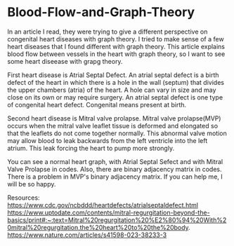 # Blood-Flow-and-Graph-Theory

In an article I read, they were trying to give a different perspective on congenital heart diseases with graph theory. I tried to make sense of a few heart diseases that I found different with graph theory.
This article explains blood flow between vessels in the heart with graph theory, so I want to see some heart diseease with grapg theory. 

First heart disease is Atrial Septal Defect. An atrial septal defect is a birth defect of the heart in which there is a hole in the wall (septum) that divides the upper chambers (atria) of the heart. A hole can vary in size and may close on its own or may require surgery. An atrial septal defect is one type of congenital heart defect. Congenital means present at birth. 

Second heart disease is Mitral valve prolapse. Mitral valve prolapse(MVP) occurs when the mitral valve leaflet tissue is deformed and elongated so that the leaflets do not come together normally. This abnormal valve motion may allow blood to leak backwards from the left ventricle into the left atrium. This leak forcing the heart to pump more strongly.

You can see a normal heart graph, with Atrial Septal Sefect and with Mitral Valve Prolapse in codes. Also, there are binary adjacency matrix in codes. There is a problem in MVP's binary adjacency matrix. If you can help me, I will be so happy.

Resources:
https://www.cdc.gov/ncbddd/heartdefects/atrialseptaldefect.html
https://www.uptodate.com/contents/mitral-regurgitation-beyond-the-basics/print#:~:text=Mitral%20regurgitation%20%E2%80%94%20With%20mitral%20regurgitation,the%20heart%20to%20the%20body.
https://www.nature.com/articles/s41598-023-38233-3

